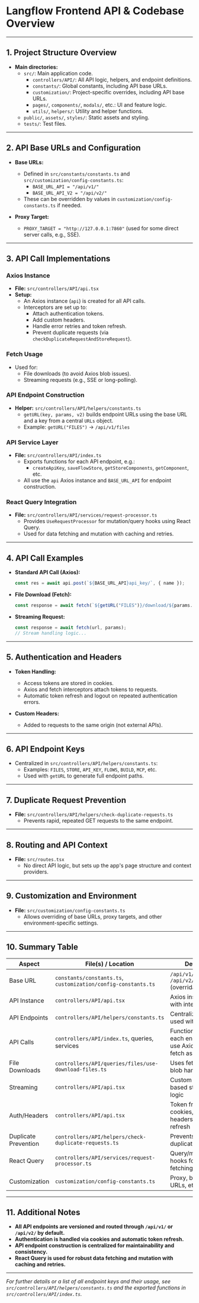 # Langflow Frontend API & Codebase Overview

---

## 1. Project Structure Overview

- **Main directories:**
  - `src/`: Main application code.
    - `controllers/API/`: All API logic, helpers, and endpoint definitions.
    - `constants/`: Global constants, including API base URLs.
    - `customization/`: Project-specific overrides, including API base URLs.
    - `pages/`, `components/`, `modals/`, etc.: UI and feature logic.
    - `utils/`, `helpers/`: Utility and helper functions.
  - `public/`, `assets/`, `styles/`: Static assets and styling.
  - `tests/`: Test files.

---

## 2. API Base URLs and Configuration

- **Base URLs:**
  - Defined in `src/constants/constants.ts` and `src/customization/config-constants.ts`:
    - `BASE_URL_API = "/api/v1/"`
    - `BASE_URL_API_V2 = "/api/v2/"`
  - These can be overridden by values in `customization/config-constants.ts` if needed.

- **Proxy Target:**
  - `PROXY_TARGET = "http://127.0.0.1:7860"` (used for some direct server calls, e.g., SSE).

---

## 3. API Call Implementations

### Axios Instance

- **File:** `src/controllers/API/api.tsx`
- **Setup:**
  - An Axios instance (`api`) is created for all API calls.
  - Interceptors are set up to:
    - Attach authentication tokens.
    - Add custom headers.
    - Handle error retries and token refresh.
    - Prevent duplicate requests (via `checkDuplicateRequestAndStoreRequest`).

### Fetch Usage

- Used for:
  - File downloads (to avoid Axios blob issues).
  - Streaming requests (e.g., SSE or long-polling).

### API Endpoint Construction

- **Helper:** `src/controllers/API/helpers/constants.ts`
  - `getURL(key, params, v2)` builds endpoint URLs using the base URL and a key from a central `URLs` object.
  - Example: `getURL("FILES")` → `/api/v1/files`

### API Service Layer

- **File:** `src/controllers/API/index.ts`
  - Exports functions for each API endpoint, e.g.:
    - `createApiKey`, `saveFlowStore`, `getStoreComponents`, `getComponent`, etc.
  - All use the `api` Axios instance and `BASE_URL_API` for endpoint construction.

### React Query Integration

- **File:** `src/controllers/API/services/request-processor.ts`
  - Provides `UseRequestProcessor` for mutation/query hooks using React Query.
  - Used for data fetching and mutation with caching and retries.

---

## 4. API Call Examples

- **Standard API Call (Axios):**
  ```ts
  const res = await api.post(`${BASE_URL_API}api_key/`, { name });
  ```
- **File Download (Fetch):**
  ```ts
  const response = await fetch(`${getURL("FILES")}/download/${params.path}`, { ... });
  ```
- **Streaming Request:**
  ```ts
  const response = await fetch(url, params);
  // Stream handling logic...
  ```

---

## 5. Authentication and Headers

- **Token Handling:**
  - Access tokens are stored in cookies.
  - Axios and fetch interceptors attach tokens to requests.
  - Automatic token refresh and logout on repeated authentication errors.

- **Custom Headers:**
  - Added to requests to the same origin (not external APIs).

---

## 6. API Endpoint Keys

- Centralized in `src/controllers/API/helpers/constants.ts`:
  - Examples: `FILES`, `STORE`, `API_KEY`, `FLOWS`, `BUILD`, `MCP`, etc.
  - Used with `getURL` to generate full endpoint paths.

---

## 7. Duplicate Request Prevention

- **File:** `src/controllers/API/helpers/check-duplicate-requests.ts`
  - Prevents rapid, repeated GET requests to the same endpoint.

---

## 8. Routing and API Context

- **File:** `src/routes.tsx`
  - No direct API logic, but sets up the app's page structure and context providers.

---

## 9. Customization and Environment

- **File:** `src/customization/config-constants.ts`
  - Allows overriding of base URLs, proxy targets, and other environment-specific settings.

---

## 10. Summary Table

| Aspect                | File(s) / Location                                      | Details                                                                 |
|-----------------------|--------------------------------------------------------|-------------------------------------------------------------------------|
| Base URL              | `constants/constants.ts`, `customization/config-constants.ts` | `/api/v1/`, `/api/v2/` (overridable)                                   |
| API Instance          | `controllers/API/api.tsx`                              | Axios instance with interceptors                                        |
| API Endpoints         | `controllers/API/helpers/constants.ts`                 | Centralized keys, used with `getURL`                                    |
| API Calls             | `controllers/API/index.ts`, queries, services          | Functions for each endpoint, use Axios or fetch as needed               |
| File Downloads        | `controllers/API/queries/files/use-download-files.ts`  | Uses fetch for blob handling                                            |
| Streaming             | `controllers/API/api.tsx`                              | Custom fetch-based streaming logic                                      |
| Auth/Headers          | `controllers/API/api.tsx`                              | Token from cookies, custom headers, auto-refresh                        |
| Duplicate Prevention  | `controllers/API/helpers/check-duplicate-requests.ts`  | Prevents rapid duplicate GETs                                           |
| React Query           | `controllers/API/services/request-processor.ts`        | Query/mutation hooks for data fetching/mutation                         |
| Customization         | `customization/config-constants.ts`                    | Proxy, base URLs, etc.                                                  |

---

## 11. Additional Notes

- **All API endpoints are versioned and routed through `/api/v1/` or `/api/v2/` by default.**
- **Authentication is handled via cookies and automatic token refresh.**
- **API endpoint construction is centralized for maintainability and consistency.**
- **React Query is used for robust data fetching and mutation with caching and retries.**

---

*For further details or a list of all endpoint keys and their usage, see `src/controllers/API/helpers/constants.ts` and the exported functions in `src/controllers/API/index.ts`.* 